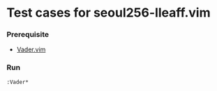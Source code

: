 Test cases for seoul256-lleaff.vim
===========================

### Prerequisite

- [Vader.vim](https://github.com/junegunn/vader.vim)

### Run

```vim
:Vader*
```

